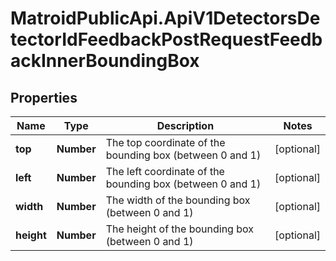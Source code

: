 # MatroidPublicApi.ApiV1DetectorsDetectorIdFeedbackPostRequestFeedbackInnerBoundingBox

## Properties

Name | Type | Description | Notes
------------ | ------------- | ------------- | -------------
**top** | **Number** | The top coordinate of the bounding box (between 0 and 1) | [optional] 
**left** | **Number** | The left coordinate of the bounding box (between 0 and 1) | [optional] 
**width** | **Number** | The width of the bounding box (between 0 and 1) | [optional] 
**height** | **Number** | The height of the bounding box (between 0 and 1) | [optional] 


